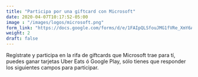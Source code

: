 ```yaml
---
title: "Participa por una giftcard con Microsoft"
date: 2020-04-07T10:17:52-05:00
image : "/images/logos/microsoft.png"
form_link: "https://docs.google.com/forms/d/e/1FAIpQLSfouJMG1fVRe_XmY6AJi83YQoxuTmLg0_HxuyHy12v0wZzE3Q/viewform"
weight: 2
draft: false
---
```


Regístrate y participa en la rifa de giftcards que Microsoft trae para tí, puedes ganar tarjetas Uber Eats ó Google Play, sólo tienes que responder los siguientes campos para participar.